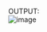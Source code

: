 OUTPUT:
<br>
![image](https://github.com/user-attachments/assets/53328bae-0407-4fb3-9752-3cb5a4a5d1a2)


